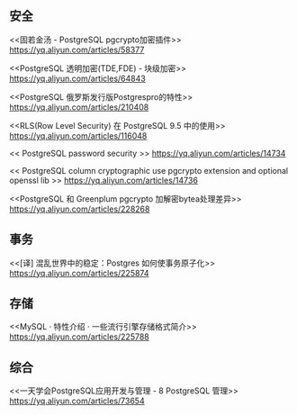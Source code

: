 

## 安全

<<固若金汤 - PostgreSQL pgcrypto加密插件>>
https://yq.aliyun.com/articles/58377

<<PostgreSQL 透明加密(TDE,FDE) - 块级加密>>
https://yq.aliyun.com/articles/64843

<<PostgreSQL 俄罗斯发行版Postgrespro的特性>>
https://yq.aliyun.com/articles/210408

<<RLS(Row Level Security) 在 PostgreSQL 9.5 中的使用>>
https://yq.aliyun.com/articles/116048

<< PostgreSQL password security >>
https://yq.aliyun.com/articles/14734
  
<< PostgreSQL column cryptographic use pgcrypto extension and optional openssl lib >>
https://yq.aliyun.com/articles/14736
  
<<PostgreSQL 和 Greenplum pgcrypto 加解密bytea处理差异>>
https://yq.aliyun.com/articles/228268


## 事务

<<[译] 混乱世界中的稳定：Postgres 如何使事务原子化>>
https://yq.aliyun.com/articles/225874

## 存储

<<MySQL · 特性介绍 · 一些流行引擎存储格式简介>>
https://yq.aliyun.com/articles/225788

## 综合

<<一天学会PostgreSQL应用开发与管理 - 8 PostgreSQL 管理>>
https://yq.aliyun.com/articles/73654

